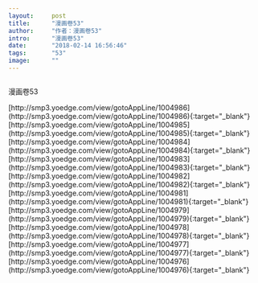 ```yaml
---
layout:     post
title:      "漫画卷53"
author:     "作者：漫画卷53"
intro:      "漫画卷53"
date:       "2018-02-14 16:56:46"
tags:       "53"
image:      ""
---
```

<div style="text-align: center">
<p><img src=""/></p>
</div>
<p class="post-meta">
<span>漫画卷53</span>
</p>
[http://smp3.yoedge.com/view/gotoAppLine/1004986](http://smp3.yoedge.com/view/gotoAppLine/1004986){:target="_blank"}
[http://smp3.yoedge.com/view/gotoAppLine/1004985](http://smp3.yoedge.com/view/gotoAppLine/1004985){:target="_blank"}
[http://smp3.yoedge.com/view/gotoAppLine/1004984](http://smp3.yoedge.com/view/gotoAppLine/1004984){:target="_blank"}
[http://smp3.yoedge.com/view/gotoAppLine/1004983](http://smp3.yoedge.com/view/gotoAppLine/1004983){:target="_blank"}
[http://smp3.yoedge.com/view/gotoAppLine/1004982](http://smp3.yoedge.com/view/gotoAppLine/1004982){:target="_blank"}
[http://smp3.yoedge.com/view/gotoAppLine/1004981](http://smp3.yoedge.com/view/gotoAppLine/1004981){:target="_blank"}
[http://smp3.yoedge.com/view/gotoAppLine/1004979](http://smp3.yoedge.com/view/gotoAppLine/1004979){:target="_blank"}
[http://smp3.yoedge.com/view/gotoAppLine/1004978](http://smp3.yoedge.com/view/gotoAppLine/1004978){:target="_blank"}
[http://smp3.yoedge.com/view/gotoAppLine/1004977](http://smp3.yoedge.com/view/gotoAppLine/1004977){:target="_blank"}
[http://smp3.yoedge.com/view/gotoAppLine/1004976](http://smp3.yoedge.com/view/gotoAppLine/1004976){:target="_blank"}


